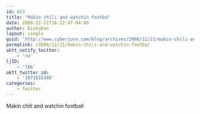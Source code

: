 ```yaml
---
id: 623
title: "Makin chili and watchin footba"
date: 2008-12-21T16:22:47-04:00
author: DizkoDan
layout: single
guid: 'http://www.cyberjunx.com/blog/archives/2008/12/21/makin-chili-and-watchin-footba/'
permalink: /2008/12/21/makin-chili-and-watchin-footba/
aktt_notify_twitter:
    - 'no'
ljID:
    - '786'
aktt_twitter_id:
    - '1071015388'
categories:
    - Twitter
---
```


Makin chili and watchin football